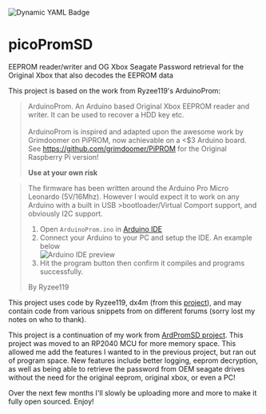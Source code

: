 ![Dynamic YAML Badge](https://img.shields.io/badge/dynamic/yaml?url=https%3A%2F%2Fraw.githubusercontent.com%2Fdtomcat%2FpicoPromSD%2Fmain%2Ffirmware%2FversionInfo.yml&query=%24.version&label=Latest%20Firmware&labelColor=orange)

# picoPromSD
EEPROM reader/writer and OG Xbox Seagate Password retrieval for the Original Xbox that also decodes the EEPROM data


This project is based on the work from Ryzee119's ArduinoProm:

>ArduinoProm. An Arduino based Original Xbox EEPROM reader and writer.
>It can be used to recover a HDD key etc. <br><br>
>ArduinoProm is inspired and adapted upon the awesome work by Grimdoomer on PiPROM, now achievable on a <$3 Arduino board.
>See https://github.com/grimdoomer/PiPROM for the Original Raspberry Pi version!
>  
>**Use at your own risk**
>

>The firmware has been written around the Arduino Pro Micro Leonardo (5V/16Mhz). However I would expect it to work on any Arduino with a built in USB >bootloader/Virtual Comport support, and obviously I2C support.
>1. Open `ArduinoProm.ino` in [Arduino IDE](https://www.arduino.cc/en/main/software)
>2. Connect your Arduino to your PC and setup the IDE. An example below <br> ![Arduino IDE preview](https://i.imgur.com/V7CJpkd.png)
>3. Hit the program button then confirm it compiles and programs successfully.
>
>
>By Ryzee119


This project uses code by Ryzee119, dx4m (from this [project](https://github.com/dx4m/Xbox-EEPROM-Utility)), and may contain code from various snippets from on different forums (sorry lost my notes on who to thank).

This project is a continuation of my work from [ArdPromSD project](https://github.com/dtomcat/ArdPromSD).
This project was moved to an RP2040 MCU for more memory space.  This allowed me add the features I wanted to in the previous project, but ran out of program space.  New features include better logging, eeprom decryption, as well as being able to retrieve the password from OEM seagate drives without the need for the original eeprom, original xbox, or even a PC!

Over the next few months I'll slowly be uploading more and more to make it fully open sourced.  Enjoy!
